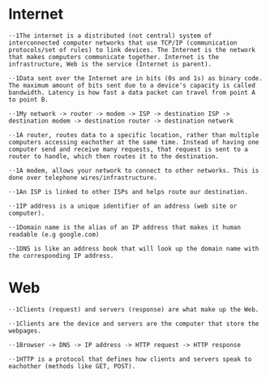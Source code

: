 # Internet
    ⋅⋅1The internet is a distributed (not central) system of interconnected computer networks that use TCP/IP (communication protocols/set of rules) to link devices. The Internet is the network that makes computers communicate together. Internet is the infrastructure, Web is the service (Internet is parent).

    ⋅⋅1Data sent over the Internet are in bits (0s and 1s) as binary code. The maximum amount of bits sent due to a device's capacity is called bandwidth. Latency is how fast a data packet can travel from point A to point B.

    ⋅⋅1My network -> router -> modem -> ISP -> destination ISP -> destination modem -> destination router -> destination network
    
    ⋅⋅1A router, routes data to a specific location, rather than multiple computers accessing eachother at the same time. Instead of having one computer send and receive many requests, that request is sent to a router to handle, which then routes it to the destination.

    ⋅⋅1A modem, allows your network to connect to other networks. This is done over telephone wires/infrastructure.

    ⋅⋅1An ISP is linked to other ISPs and helps route our destination.

    ⋅⋅1IP address is a unique identifier of an address (web site or computer).

    ⋅⋅1Domain name is the alias of an IP address that makes it human readable (e.g google.com)

    ⋅⋅1DNS is like an address book that will look up the domain name with the corresponding IP address.

# Web
    ⋅⋅1Clients (request) and servers (response) are what make up the Web.

    ⋅⋅1Clients are the device and servers are the computer that store the webpages.

    ⋅⋅1Browser -> DNS -> IP address -> HTTP request -> HTTP response 

    ⋅⋅1HTTP is a protocol that defines how clients and servers speak to eachother (methods like GET, POST).